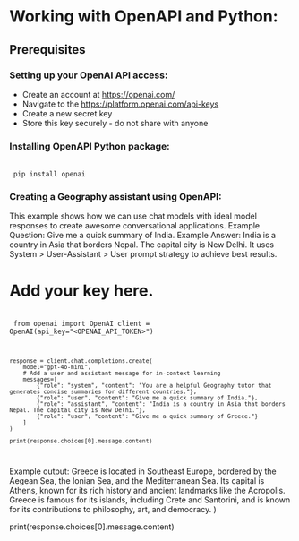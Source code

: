 # Working with OpenAPI and Python:

## Prerequisites

### Setting up your OpenAI API access:
* Create an account at https://openai.com/
* Navigate to the https://platform.openai.com/api-keys
* Create a new secret key
* Store this key securely - do not share with anyone

### Installing OpenAPI Python package:
<br /> <code> 
    pip install openai
</code> 

### Creating a Geography assistant using OpenAPI:
This example shows how we can use chat models with ideal model responses to create awesome conversational applications.
Example Question: Give me a quick summary of India.
Example Answer: India is a country in Asia that borders Nepal. The capital city is New Delhi.
It uses System > User-Assistant > User prompt strategy to achieve best results.

# Add your key here.
<br /> <code> 
    from openai import OpenAI
    client = OpenAI(api_key="<OPENAI_API_TOKEN>")

    response = client.chat.completions.create(
        model="gpt-4o-mini",
        # Add a user and assistant message for in-context learning
        messages=[
            {"role": "system", "content": "You are a helpful Geography tutor that generates concise summaries for different countries."},
            {"role": "user", "content": "Give me a quick summary of India."},
            {"role": "assistant", "content": "India is a country in Asia that borders Nepal. The capital city is New Delhi."},
            {"role": "user", "content": "Give me a quick summary of Greece."}
        ]
    )

    print(response.choices[0].message.content)
</code>

Example output:
Greece is located in Southeast Europe, bordered by the Aegean Sea, the Ionian Sea, and the Mediterranean Sea. Its capital is Athens, known for its rich history and ancient landmarks like the Acropolis. Greece is famous for its islands, including Crete and Santorini, and is known for its contributions to philosophy, art, and democracy.
)

print(response.choices[0].message.content)

